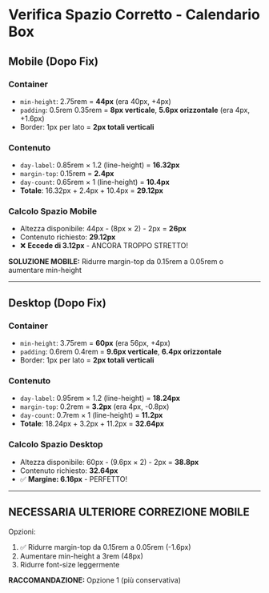 # Verifica Spazio Corretto - Calendario Box

## Mobile (Dopo Fix)
### Container
- `min-height`: 2.75rem = **44px** (era 40px, +4px)
- `padding`: 0.5rem 0.35rem = **8px verticale**, **5.6px orizzontale** (era 4px, +1.6px)
- Border: 1px per lato = **2px totali verticali**

### Contenuto
- `day-label`: 0.85rem × 1.2 (line-height) = **16.32px**
- `margin-top`: 0.15rem = **2.4px**
- `day-count`: 0.65rem × 1 (line-height) = **10.4px**
- **Totale**: 16.32px + 2.4px + 10.4px = **29.12px**

### Calcolo Spazio Mobile
- Altezza disponibile: 44px - (8px × 2) - 2px = **26px**
- Contenuto richiesto: **29.12px**
- ❌ **Eccede di 3.12px** - ANCORA TROPPO STRETTO!

**SOLUZIONE MOBILE:** Ridurre margin-top da 0.15rem a 0.05rem o aumentare min-height

---

## Desktop (Dopo Fix)
### Container
- `min-height`: 3.75rem = **60px** (era 56px, +4px)
- `padding`: 0.6rem 0.4rem = **9.6px verticale**, **6.4px orizzontale**
- Border: 1px per lato = **2px totali verticali**

### Contenuto
- `day-label`: 0.95rem × 1.2 (line-height) = **18.24px**
- `margin-top`: 0.2rem = **3.2px** (era 4px, -0.8px)
- `day-count`: 0.7rem × 1 (line-height) = **11.2px**
- **Totale**: 18.24px + 3.2px + 11.2px = **32.64px**

### Calcolo Spazio Desktop
- Altezza disponibile: 60px - (9.6px × 2) - 2px = **38.8px**
- Contenuto richiesto: **32.64px**
- ✅ **Margine: 6.16px** - PERFETTO!

---

## NECESSARIA ULTERIORE CORREZIONE MOBILE
Opzioni:
1. ✅ Ridurre margin-top da 0.15rem a 0.05rem (-1.6px)
2. Aumentare min-height a 3rem (48px)
3. Ridurre font-size leggermente

**RACCOMANDAZIONE:** Opzione 1 (più conservativa)
